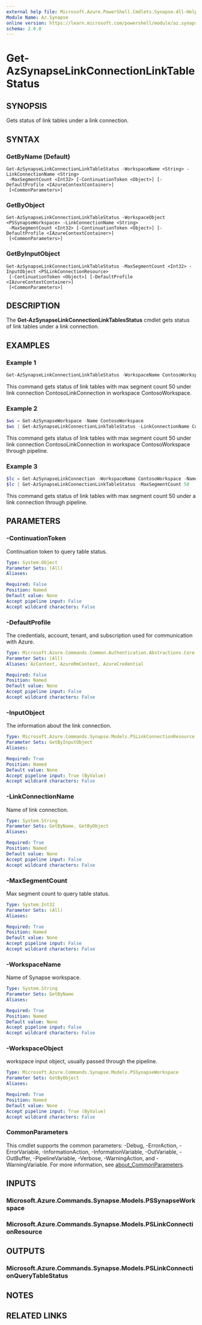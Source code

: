 ```yaml
---
external help file: Microsoft.Azure.PowerShell.Cmdlets.Synapse.dll-Help.xml
Module Name: Az.Synapse
online version: https://learn.microsoft.com/powershell/module/az.synapse/get-azsynapselinkconnectionlinktablestatus
schema: 2.0.0
---
```


# Get-AzSynapseLinkConnectionLinkTableStatus

## SYNOPSIS
Gets status of link tables under a link connection.

## SYNTAX

### GetByName (Default)
```
Get-AzSynapseLinkConnectionLinkTableStatus -WorkspaceName <String> -LinkConnectionName <String>
 -MaxSegmentCount <Int32> [-ContinuationToken <Object>] [-DefaultProfile <IAzureContextContainer>]
 [<CommonParameters>]
```

### GetByObject
```
Get-AzSynapseLinkConnectionLinkTableStatus -WorkspaceObject <PSSynapseWorkspace> -LinkConnectionName <String>
 -MaxSegmentCount <Int32> [-ContinuationToken <Object>] [-DefaultProfile <IAzureContextContainer>]
 [<CommonParameters>]
```

### GetByInputObject
```
Get-AzSynapseLinkConnectionLinkTableStatus -MaxSegmentCount <Int32> -InputObject <PSLinkConnectionResource>
 [-ContinuationToken <Object>] [-DefaultProfile <IAzureContextContainer>]
 [<CommonParameters>]
```

## DESCRIPTION
The **Get-AzSynapseLinkConnectionLinkTablesStatus** cmdlet gets status of link tables under a link connection.

## EXAMPLES

### Example 1
```powershell
Get-AzSynapseLinkConnectionLinkTableStatus -WorkspaceName ContosoWorkspace -LinkConnectionName ContosoLinkConnection -MaxSegmentCount 50
```

This command gets status of link tables with max segment count 50 under link connection ContosoLinkConnection in workspace ContosoWorkspace.

### Example 2
```powershell
$ws = Get-AzSynapseWorkspace -Name ContosoWorkspace
$ws | Get-AzSynapseLinkConnectionLinkTableStatus -LinkConnectionName ContosoLinkConnection -MaxSegmentCount 50
```

This command gets status of link tables with max segment count 50 under link connection ContosoLinkConnection in workspace ContosoWorkspace through pipeline.

### Example 3
```powershell
$lc = Get-AzSynapseLinkConnection -WorkspaceName ContosoWorkspace -Name ContosoLinkConnection
$lc | Get-AzSynapseLinkConnectionLinkTableStatus -MaxSegmentCount 50
```

This command gets status of link tables with max segment count 50 under a link connection through pipeline.

## PARAMETERS

### -ContinuationToken
Continuation token to query table status.

```yaml
Type: System.Object
Parameter Sets: (All)
Aliases:

Required: False
Position: Named
Default value: None
Accept pipeline input: False
Accept wildcard characters: False
```

### -DefaultProfile
The credentials, account, tenant, and subscription used for communication with Azure.

```yaml
Type: Microsoft.Azure.Commands.Common.Authentication.Abstractions.Core.IAzureContextContainer
Parameter Sets: (All)
Aliases: AzContext, AzureRmContext, AzureCredential

Required: False
Position: Named
Default value: None
Accept pipeline input: False
Accept wildcard characters: False
```

### -InputObject
The information about the link connection.

```yaml
Type: Microsoft.Azure.Commands.Synapse.Models.PSLinkConnectionResource
Parameter Sets: GetByInputObject
Aliases:

Required: True
Position: Named
Default value: None
Accept pipeline input: True (ByValue)
Accept wildcard characters: False
```

### -LinkConnectionName
Name of link connection.

```yaml
Type: System.String
Parameter Sets: GetByName, GetByObject
Aliases:

Required: True
Position: Named
Default value: None
Accept pipeline input: False
Accept wildcard characters: False
```

### -MaxSegmentCount
Max segment count to query table status.

```yaml
Type: System.Int32
Parameter Sets: (All)
Aliases:

Required: True
Position: Named
Default value: None
Accept pipeline input: False
Accept wildcard characters: False
```

### -WorkspaceName
Name of Synapse workspace.

```yaml
Type: System.String
Parameter Sets: GetByName
Aliases:

Required: True
Position: Named
Default value: None
Accept pipeline input: False
Accept wildcard characters: False
```

### -WorkspaceObject
workspace input object, usually passed through the pipeline.

```yaml
Type: Microsoft.Azure.Commands.Synapse.Models.PSSynapseWorkspace
Parameter Sets: GetByObject
Aliases:

Required: True
Position: Named
Default value: None
Accept pipeline input: True (ByValue)
Accept wildcard characters: False
```

### CommonParameters
This cmdlet supports the common parameters: -Debug, -ErrorAction, -ErrorVariable, -InformationAction, -InformationVariable, -OutVariable, -OutBuffer, -PipelineVariable, -Verbose, -WarningAction, and -WarningVariable. For more information, see [about_CommonParameters](http://go.microsoft.com/fwlink/?LinkID=113216).

## INPUTS

### Microsoft.Azure.Commands.Synapse.Models.PSSynapseWorkspace

### Microsoft.Azure.Commands.Synapse.Models.PSLinkConnectionResource

## OUTPUTS

### Microsoft.Azure.Commands.Synapse.Models.PSLinkConnectionQueryTableStatus

## NOTES

## RELATED LINKS
